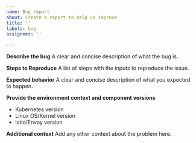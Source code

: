 ```yaml
---
name: Bug report
about: Create a report to help us improve
title: ''
labels: bug
assignees: ''

---
```


**Describe the bug**
A clear and concise description of what the bug is.

**Steps to Reproduce**
A list of steps with the inputs to reproduce the issue.

**Expected behavior**
A clear and concise description of what you expected to happen.

**Provide the environment context and component versions**
 - Kubernetes version
 - Linux OS/Kernel version
 - Istio/Envoy version

**Additional context**
Add any other context about the problem here.
